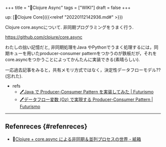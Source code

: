 +++
title = "📝Clojure Async"
tags = ["WIKI"]
draft = false
+++

up: [📂Clojure Core]({{<relref "20220112142936.md#" >}})

Clojure core.asyncについて. 非同期プログラミングをうまく行う.

<https://github.com/clojure/core.async>

わたしの拙い記憶だと, 非同期処理をJava やPythonでうまく処理するには，同期キューを用いたproducer-consumer patternをつかうのが鉄板だが，それをcore.asyncをつかうことによってかんたんに実装できる(素晴らしい).

一応過去記事をみると，共有メモリ方式ではなく，決定性データフローモデル??(忘れた).

-   refs
    -   [🖊Java で Producer-Consumer Pattern を実装してみた | Futurismo](https://futurismo.biz/archives/2656/)
    -   [🖊データフロー変数 (Oz) で実現する Producer-Consumer Pattern | Futurismo](https://futurismo.biz/archives/2829/)

---


## Refenreces {#refenreces}

-   🔗[Clojure + core.async による非同期＆並列プロセスの世界 - 紙箱](https://boxofpapers.hatenablog.com/entry/core%5Fasync)

